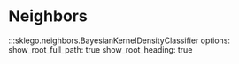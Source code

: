 # Neighbors

:::sklego.neighbors.BayesianKernelDensityClassifier
    options:
        show_root_full_path: true
        show_root_heading: true
